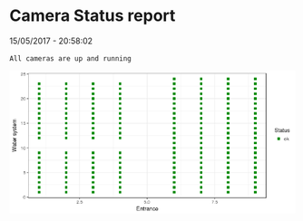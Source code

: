 Camera Status report
================
15/05/2017 - 20:58:02

    All cameras are up and running

![](camreport_files/figure-markdown_github/unnamed-chunk-2-1.png)
